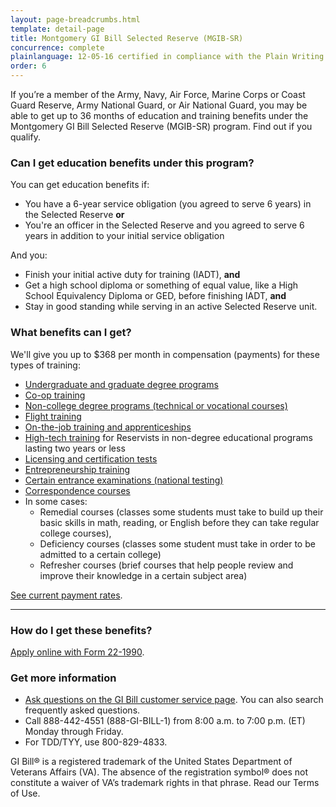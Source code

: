 ```yaml
---
layout: page-breadcrumbs.html
template: detail-page
title: Montgomery GI Bill Selected Reserve (MGIB-SR)
concurrence: complete
plainlanguage: 12-05-16 certified in compliance with the Plain Writing Act
order: 6
---
```


<div class="va-introtext">

If you’re a member of the Army, Navy, Air Force, Marine Corps or Coast Guard Reserve, Army National Guard, or Air National Guard, you may be able to get up to 36 months of education and training benefits under the Montgomery GI Bill Selected Reserve (MGIB-SR) program. Find out if you qualify.

</div>


<div class="feature" markdown="1">

### Can I get education benefits under this program?
You can get education benefits if:
- You have a 6-year service obligation (you agreed to serve 6 years) in the Selected Reserve **or**
- You're an officer in the Selected Reserve and you agreed to serve 6 years in addition to your initial service obligation

And you:
- Finish your initial active duty for training (IADT), **and**
- Get a high school diploma or something of equal value, like a High School Equivalency Diploma or GED, before finishing IADT, **and**
- Stay in good standing while serving in an active Selected Reserve unit.
</div>

### What benefits can I get? 

We'll give you up to $368 per month in compensation (payments) for these types of training:

- [Undergraduate and graduate degree programs](/education/gi-bill/higher-learning/)
- [Co-op training](/education/work-learn/co-op-training/)
- [Non-college degree programs (technical or vocational courses)](/education/work-learn/non-college-degree-program/)
- [Flight training](/education/advanced-training-and-certifications/flight-training/)
- [On-the-job training and apprenticeships](/education/work-learn/job-and-apprenticeship/)
- [High-tech training](/education/work-learn/non-traditional/accelerated-payments/) for Reservists in non-degree educational programs lasting two years or less
- [Licensing and certification tests](/education/advanced-training-and-certifications/licensing-certification/)
- [Entrepreneurship training](/education/advanced-training-and-certifications/entrepreneurship-training/)
- [Certain entrance examinations (national testing)](/education/advanced-training-and-certifications/national-testing-program/)
- [Correspondence courses](/education/work-learn/non-traditional/correspondence-training/)
- In some cases:
  - Remedial courses (classes some students must take to build up their basic skills in math, reading, or English before they can take regular college courses),
  - Deficiency courses (classes some student must take in order to be admitted to a certain college)
  - Refresher courses (brief courses that help people review and improve their knowledge in a certain subject area)


[See current payment rates](http://www.benefits.va.gov/gibill/resources/benefits_resources/rate_tables.asp#ch1606).


------


### How do I get these benefits? 

[Apply online with Form 22-1990](/education/apply-for-education-benefits/application/1990/introduction).

### Get more information
- [Ask questions on the GI Bill customer service page](http://gibill.custhelp.com/). You can also search frequently asked questions. 
- Call <span class="tel">888-442-4551</span> (888-GI-BILL-1) from 8:00 a.m. to 7:00 p.m. (ET) Monday through Friday.
- For TDD/TYY, use <span class="tel">800-829-4833</span>.

GI Bill&reg; is a registered trademark of the United States Department of Veterans Affairs (VA). The absence of the registration symbol&reg; does not constitute a waiver of VA’s trademark rights in that phrase. Read our Terms of Use.

